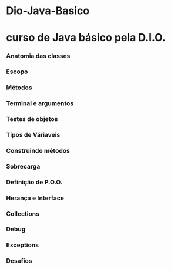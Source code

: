 # Dio-Java-Basico
<h1>curso de Java básico pela D.I.O.</h1>
<h3>Anatomia das classes</h3>
<h3>Escopo</h3>
<h3>Métodos</h3>
<h3>Terminal e argumentos</h3>
<h3>Testes de objetos</h3>
<h3>Tipos de Váriaveis</h3>
<h3>Construindo métodos</h3>
<h3>Sobrecarga</h3>
<h3>Definição de P.O.O.</h3>
<h3>Herança e Interface</h3>
<h3>Collections</h3>
<h3>Debug</h3>
<h3>Exceptions</h3>
<h3>Desafios</h3>






